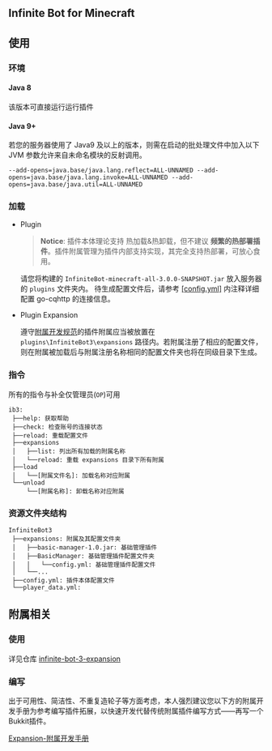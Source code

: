 ## Infinite Bot for Minecraft

## 使用

### 环境

#### Java 8

该版本可直接运行运行插件

#### Java 9+

若您的服务器使用了 Java9 及以上的版本，则需在启动的批处理文件中加入以下 JVM 参数允许来自未命名模块的反射调用。

```
--add-opens=java.base/java.lang.reflect=ALL-UNNAMED --add-opens=java.base/java.lang.invoke=ALL-UNNAMED --add-opens=java.base/java.util=ALL-UNNAMED
```

### 加载

- Plugin

  > **Notice**: 插件本体理论支持 热加载&热卸载，但不建议 **频繁的热部署插件**。插件附属管理为插件内部支持实现，其完全支持热部署，可放心食用。

  请您将构建的 `InfiniteBot-minecraft-all-3.0.0-SNAPSHOT.jar` 放入服务器的 `plugins` 文件夹内。
  待生成配置文件后，请参考 [[config.yml]](src/main/resources/config.yml) 内注释详细配置 go-cqhttp 的连接信息。


- Plugin Expansion

  遵守[附属开发规范](docs/Expansion.md)的插件附属应当被放置在 `plugins\InfiniteBot3\expansions` 路径内。若附属注册了相应的配置文件，则在附属被加载后与附属注册名称相同的配置文件夹也将在同级目录下生成。

### 指令

所有的指令与补全仅管理员(`OP`)可用

```
ib3:
 ├──help: 获取帮助
 ├──check: 检查账号的连接状态
 ├──reload: 重载配置文件
 ├──expansions
 │   ├──list: 列出所有加载的附属名称
 │   └──reload: 重载 expansions 目录下所有附属
 ├──load
 │   └──[附属文件名]: 加载名称对应附属
 └──unload
     └──[附属名称]: 卸载名称对应附属
```

### 资源文件夹结构

```
InfiniteBot3
 ├──expansions: 附属及其配置文件夹
 │   ├──basic-manager-1.0.jar: 基础管理插件
 │   ├──BasicManager: 基础管理插件配置文件夹
 │   │   └──config.yml: 基础管理插件配置文件
 │   └──...
 ├──config.yml: 插件本体配置文件
 └──player_data.yml: 
```

## 附属相关

### 使用

详见仓库 [infinite-bot-3-expansion](https://github.com/IllTamer/infinite-bot-3-expansion)

### 编写

出于可用性、简洁性、不重复造轮子等方面考虑，本人强烈建议您以下方的附属开发手册为参考编写插件拓展，以快速开发代替传统附属插件编写方式——再写一个Bukkit插件。

[Expansion-附属开发手册](docs/Expansion.md)